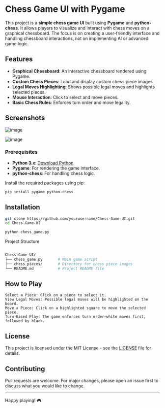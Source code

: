 # Chess Game UI with Pygame

This project is a **simple chess game UI** built using **Pygame** and **python-chess**. It allows players to visualize and interact with chess moves on a graphical chessboard. The focus is on creating a user-friendly interface and handling chessboard interactions, not on implementing AI or advanced game logic.

## **Features**

- **Graphical Chessboard**: An interactive chessboard rendered using Pygame.
- **Custom Chess Pieces**: Load and display custom chess piece images.
- **Legal Moves Highlighting**: Shows possible legal moves and highlights selected pieces.
- **Mouse Interaction**: Click to select and move pieces.
- **Basic Chess Rules**: Enforces turn order and move legality.

## Screenshots
![image](https://github.com/user-attachments/assets/943d0191-e673-4079-8ba1-d4e9f7e4412d)

![image](https://github.com/user-attachments/assets/4bf22741-be2f-4ae7-96cf-1b984aaeaa6d)

### **Prerequisites**

- **Python 3.x**: [Download Python](https://www.python.org/downloads/)
- **Pygame**: For rendering the game interface.
- **python-chess**: For handling chess logic.

Install the required packages using pip:

```bash
pip install pygame python-chess
```
## Installation
```bash
git clone https://github.com/yourusername/Chess-Game-UI.git
cd Chess-Game-UI
```
```bash
python chess_game.py
```
Project Structure

```bash

Chess-Game-UI/
├── chess_game.py       # Main game script
├── chess_pieces/       # Directory for chess piece images
└── README.md           # Project README file
```
## How to Play

    Select a Piece: Click on a piece to select it.
    View Legal Moves: Possible legal moves will be highlighted on the board.
    Move a Piece: Click on a highlighted square to move the selected piece.
    Turn-Based Play: The game enforces turn order—white moves first, followed by black.

## License

This project is licensed under the MIT License - see the [LICENSE](LICENSE) file for details.

## Contributing

Pull requests are welcome. For major changes, please open an issue first to discuss what you would like to change.

---

Happy playing! 🎮

